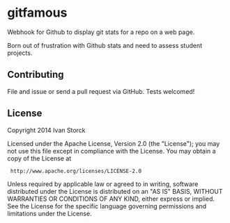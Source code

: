 # gitfamous

Webhook for Github to display git stats for a repo on a web page.

Born out of frustration with Github stats and need to assess student projects.

## Contributing

File and issue or send a pull request via GitHub. Tests welcomed!

## License

Copyright 2014 Ivan Storck

   Licensed under the Apache License, Version 2.0 (the "License");
   you may not use this file except in compliance with the License.
   You may obtain a copy of the License at

     http://www.apache.org/licenses/LICENSE-2.0

   Unless required by applicable law or agreed to in writing, software
   distributed under the License is distributed on an "AS IS" BASIS,
   WITHOUT WARRANTIES OR CONDITIONS OF ANY KIND, either express or implied.
   See the License for the specific language governing permissions and
   limitations under the License.


